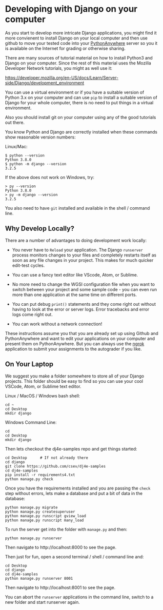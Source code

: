 Developing with Django on your computer
=======================================

As you start to develop more intricate Django applications, you might find it more
convienent to install Django on your local computer and then use github to move your
tested code into your
<a href="https://www.pythonanywhere.com" target="_blank">PythonAnywhere</a>
server so you it is available on the Internet for grading or otherwise sharing.

There are many sources of tutorial material on how to install Python3 and Django on
your computer.  Since the rest of this material uses the Mozilla Developer Network
tutorials, you might as well use it:

https://developer.mozilla.org/en-US/docs/Learn/Server-side/Django/development_environment

You can use a virtual environment or if you have a suitable version of Python 3.x on your
computer and can use `pip` to install a suitable version of Django for your whole computer,
there is no need to put things in a virtual environment.

Also you should install git on your computer using any of the good tutorials out there.

You know Python and Django are correctly installed when these commands
show reasonable version numbers:

Linux/Mac:

    $ python --version
    Python 3.8.0
    $ python -m django --version
    3.2.5

If the above does not work on Windows, try:

    > py --version
    Python 3.8.0
    > py -m django --version
    3.2.5

You also need to have `git` installed and available in the shell / command line.

Why Develop Locally?
--------------------

There are a number of advantages to doing development work locally:

* You never have to `Reload` your application.  The Django `runserver` process monitors
changes to your files and completely restarts itself as soon as any file changes in your
project.   This makes for much quicker edit-test cycles.

* You can use a fancy text editor like VScode, Atom, or Sublime.

* No more need to change the WGSI configuration file when you want to switch between
your project and some sample code - you can even run more than one application at the
same time on different ports.

* You can put debug `print()` statements and they come right out without having to look
at the error or server logs.  Error tracebacks and error logs come right out.

* You can work without a network connection!

These instructions assume you that you are already set up using Github and PythonAnywhere
and want to edit your applications on your computer
and present them on PythonAnywhere.  But you can always use the
<a href="../ngrok">ngrok</a> application
to submit your assignments to the autograder if you like.

On Your Laptop
--------------

We suggest you make a folder somewhere to store all of your Django projects.  This folder
should be easy to find so you can use your cool VSCode, Atom, or Sublime text editor.

Linux / MacOS / Windows bash shell:

    cd ~
    cd Desktop
    mkdir django

Windows Command Line:

    cd
    cd Desktop
    mkdir django

Then lets checkout the dj4e-samples repo and get things started:

    cd Desktop      # If not already there
    cd django
    git clone https://github.com/csev/dj4e-samples
    cd dj4e-samples
    pip install -r requirements4.txt
    python manage.py check

Once you have the requirements installed and you are passing the `check` step
without errors, lets make a database and put a bit of data in the database:

    python manage.py migrate
    python manage.py createsuperuser
    python manage.py runscript gview_load
    python manage.py runscript many_load

To run the server get into the folder with `manage.py` and then:

    python manage.py runserver

Then navigate to http://localhost:8000 to see the page.

Then just for fun, open a second terminal / shell / command line and:

    cd Desktop
    cd django
    cd dj4e-samples
    python manage.py runserver 8001

Then navigate to http://localhost:8001 to see the page.

You can abort the `runserver` applications in the command line, switch to
a new folder and start runserver again.

